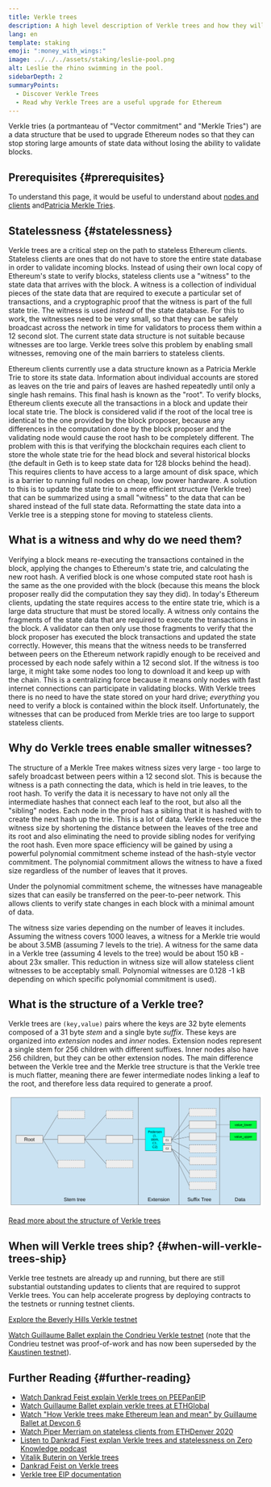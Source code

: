 ```yaml
---
title: Verkle trees
description: A high level description of Verkle trees and how they will be used to upgrade Ethereum
lang: en
template: staking
emoji: ":money_with_wings:"
image: ../../../assets/staking/leslie-pool.png
alt: Leslie the rhino swimming in the pool.
sidebarDepth: 2
summaryPoints:
  - Discover Verkle Trees
  - Read why Verkle Trees are a useful upgrade for Ethereum
---
```


Verkle tries (a portmanteau of "Vector commitment" and "Merkle Tries") are a data structure that be used to upgrade Ethereum nodes so that they can stop storing large amounts of state data without losing the ability to validate blocks.

## Prerequisites {#prerequisites}

To understand this page, it would be useful to understand about [nodes and clients](/src/content/developers/docs/nodes-and-clients) and[Patricia Merkle Tries](/src/content/developers/docs/data-structures-and-encoding/patricia-merkle-trie).

## Statelessness {#statelessness}

Verkle trees are a critical step on the path to stateless Ethereum clients. Stateless clients are ones that do not have to store the entire state database in order to validate incoming blocks. Instead of using their own local copy of Ethereum's state to verify blocks, stateless clients use a "witness" to the state data that arrives with the block. A witness is a collection of individual pieces of the state data that are required to execute a particular set of transactions, and a cryptographic proof that the witness is part of the full state trie. The witness is used _instead_ of the state database. For this to work, the witnesses need to be very small, so that they can be safely broadcast across the network in time for validators to process them within a 12 second slot. The current state data structure is not suitable because witnesses are too large. Verkle trees solve this problem by enabling small witnesses, removing one of the main barriers to stateless clients.

<ExpandableCard title="Why do we want stateless clients?">

Ethereum clients currently use a data structure known as a Patricia Merkle Trie to store its state data. Information about individual accounts are stored as leaves on the trie and pairs of leaves are hashed repeatedly until only a single hash remains. This final hash is known as the "root". To verify blocks, Ethereum clients execute all the transactions in a block and update their local state trie. The block is considered valid if the root of the local tree is identical to the one provided by the block proposer, because any differences in the computation done by the block proposer and the validating node would cause the root hash to be completely different. The problem with this is that verifying the blockchain requires each client to store the whole state trie for the head block and several historical blocks (the default in Geth is to keep state data for 128 blocks behind the head). This requires clients to have access to a large amount of disk space, which is a barrier to running full nodes on cheap, low power hardware. A solution to this is to update the state trie to a more efficient structure (Verkle tree) that can be summarized using a small "witness" to the data that can be shared instead of the full state data. Reformatting the state data into a Verkle tree is a stepping stone for moving to stateless clients.

</ExpandableCard>

## What is a witness and why do we need them?

Verifying a block means re-executing the transactions contained in the block, applying the changes to Ethereum's state trie, and calculating the new root hash. A verified block is one whose computed state root hash is the same as the one provided with the block (because this means the block proposer really did the computation they say they did). In today's Ethereum clients, updating the state requires access to the entire state trie, which is a large data structure that must be stored locally. A witness only contains the fragments of the state data that are required to execute the transactions in the block. A validator can then only use those fragments to verify that the block proposer has executed the block transactions and updated the state correctly. However, this means that the witness needs to be transferred between peers on the Ethereum network rapidly enough to be received and processed by each node safely within a 12 second slot. If the witness is too large, it might take some nodes too long to download it and keep up with the chain. This is a centralizing force because it means only nodes with fast internet connections can participate in validating blocks. With Verkle trees there is no need to have the state stored on your hard drive; _everything_ you need to verify a block is contained within the block itself. Unfortunately, the witnesses that can be produced from Merkle tries are too large to support stateless clients.

## Why do Verkle trees enable smaller witnesses?

The structure of a Merkle Tree makes witness sizes very large - too large to safely broadcast between peers within a 12 second slot. This is because the witness is a path connecting the data, which is held in trie leaves, to the root hash. To verify the data it is necessary to have not only all the intermediate hashes that connect each leaf to the root, but also all the "sibling" nodes. Each node in the proof has a sibling that it is hashed with to create the next hash up the trie. This is a lot of data. Verkle trees reduce the witness size by shortening the distance between the leaves of the tree and its root and also eliminating the need to provide sibling nodes for verifying the root hash. Even more space efficiency will be gained by using a powerful polynomial commitment scheme instead of the hash-style vector commitment. The polynomial commitment allows the witness to have a fixed size regardless of the number of leaves that it proves.

Under the polynomial commitment scheme, the witnesses have manageable sizes that can easily be transferred on the peer-to-peer network. This allows clients to verify state changes in each block with a minimal amount of data.

<ExpandableCard title="Exactly how much can Verkle trees reduce witness size?">

The witness size varies depending on the number of leaves it includes. Assuming the witness covers 1000 leaves, a witness for a Merkle trie would be about 3.5MB (assuming 7 levels to the trie). A witness for the same data in a Verkle tree (assuming 4 levels to the tree) would be about 150 kB - about 23x smaller. This reduction in witness size will allow stateless client witnesses to be acceptably small. Polynomial witnesses are 0.128 -1 kB depending on which specific polynomial commitment is used).

</ExpandableCard>

## What is the structure of a Verkle tree?

Verkle trees are `(key,value)` pairs where the keys are 32 byte elements composed of a 31 byte _stem_ and a single byte _suffix_. These keys are organized into _extension_ nodes and _inner_ nodes. Extension nodes represent a single stem for 256 children with different suffixes. Inner nodes also have 256 children, but they can be other extension nodes. The main difference between the Verkle tree and the Merkle tree structure is that the Verkle tree is much flatter, meaning there are fewer intermediate nodes linking a leaf to the root, and therefore less data required to generate a proof.

![Illustration of the Verkle tree structure from the [EIP](https://notes.ethereum.org/@vbuterin/verkle_tree_eip)](./verkle.png)

[Read more about the structure of Verkle trees](https://blog.ethereum.org/2021/12/02/verkle-tree-structure)

## When will Verkle trees ship? {#when-will-verkle-trees-ship}

Verkle tree testnets are already up and running, but there are still substantial outstanding updates to clients that are required to supprot Verkle trees. You can help accelerate progress by deploying contracts to the testnets or running testnet clients.

[Explore the Beverly Hills Verkle testnet](https://beverlyhills.ethpandaops.io)

[Watch Guillaume Ballet explain the Condrieu Verkle testnet](https://www.youtube.com/watch?v=cPLHFBeC0Vg) (note that the Condrieu testnet was proof-of-work and has now been superseded by the [Kaustinen testnet](https://kaustinen.ethdevops.io)).

## Further Reading {#further-reading}

- [Watch Dankrad Feist explain Verkle trees on PEEPanEIP](https://www.youtube.com/watch?v=RGJOQHzg3UQ)
- [Watch Guillaume Ballet explain verkle trees at ETHGlobal](https://www.youtube.com/watch?v=f7bEtX3Z57o)
- [Watch "How Verkle trees make Ethereum lean and mean" by Guillaume Ballet at Devcon 6](https://www.youtube.com/watch?v=Q7rStTKwuYs)
- [Watch Piper Merriam on stateless clients from ETHDenver 2020](https://www.youtube.com/watch?v=0yiZJNciIJ4)
- [Listen to Dankrad Fiest explan Verkle trees and statelessness on Zero Knowledge podcast](https://zeroknowledge.fm/episode-202-stateless-ethereum-verkle-tries-with-dankrad-feist/)
- [Vitalik Buterin on Verkle trees](https://vitalik.ca/general/2021/06/18/verkle.html)
- [Dankrad Feist on Verkle trees](https://dankradfeist.de/ethereum/2021/06/18/verkle-trie-for-eth1.html)
- [Verkle tree EIP documentation](https://notes.ethereum.org/@vbuterin/verkle_tree_eip#Illustration)
